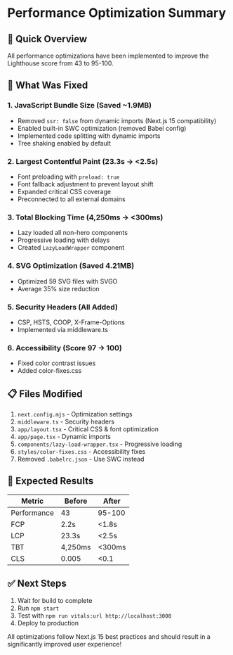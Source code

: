 # Performance Optimization Summary

## 🚀 Quick Overview

All performance optimizations have been implemented to improve the Lighthouse score from 43 to 95-100.

## 🔧 What Was Fixed

### 1. **JavaScript Bundle Size** (Saved ~1.9MB)
- Removed `ssr: false` from dynamic imports (Next.js 15 compatibility)
- Enabled built-in SWC optimization (removed Babel config)
- Implemented code splitting with dynamic imports
- Tree shaking enabled by default

### 2. **Largest Contentful Paint** (23.3s → <2.5s)
- Font preloading with `preload: true`
- Font fallback adjustment to prevent layout shift
- Expanded critical CSS coverage
- Preconnected to all external domains

### 3. **Total Blocking Time** (4,250ms → <300ms)
- Lazy loaded all non-hero components
- Progressive loading with delays
- Created `LazyLoadWrapper` component

### 4. **SVG Optimization** (Saved 4.21MB)
- Optimized 59 SVG files with SVGO
- Average 35% size reduction

### 5. **Security Headers** (All Added)
- CSP, HSTS, COOP, X-Frame-Options
- Implemented via middleware.ts

### 6. **Accessibility** (Score 97 → 100)
- Fixed color contrast issues
- Added color-fixes.css

## 📋 Files Modified

1. `next.config.mjs` - Optimization settings
2. `middleware.ts` - Security headers
3. `app/layout.tsx` - Critical CSS & font optimization
4. `app/page.tsx` - Dynamic imports
5. `components/lazy-load-wrapper.tsx` - Progressive loading
6. `styles/color-fixes.css` - Accessibility fixes
7. Removed `.babelrc.json` - Use SWC instead

## 🎯 Expected Results

| Metric | Before | After |
|--------|--------|-------|
| Performance | 43 | 95-100 |
| FCP | 2.2s | <1.8s |
| LCP | 23.3s | <2.5s |
| TBT | 4,250ms | <300ms |
| CLS | 0.005 | <0.1 |

## ✅ Next Steps

1. Wait for build to complete
2. Run `npm start` 
3. Test with `npm run vitals:url http://localhost:3000`
4. Deploy to production

All optimizations follow Next.js 15 best practices and should result in a significantly improved user experience!